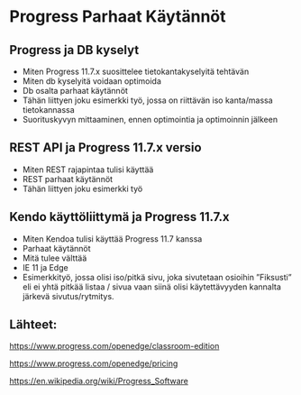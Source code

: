 # Progress Parhaat Käytännöt

## Progress ja DB kyselyt

  * Miten Progress 11.7.x suosittelee tietokantakyselyitä tehtävän
  * Miten db kyselyitä voidaan optimoida
  * Db osalta parhaat käytännöt
  * Tähän liittyen joku esimerkki työ, jossa on riittävän iso kanta/massa tietokannassa
  * Suorituskyvyn mittaaminen, ennen optimointia ja optimoinnin jälkeen

 
## REST API ja Progress 11.7.x versio

  * Miten REST rajapintaa tulisi käyttää
  * REST parhaat käytännöt
  * Tähän liittyen joku esimerkki työ

## Kendo käyttöliittymä ja Progress 11.7.x

  * Miten Kendoa tulisi käyttää Progress 11.7 kanssa
  * Parhaat käytännöt
  * Mitä tulee välttää
  * IE 11 ja Edge
  * Esimerkkityö, jossa olisi iso/pitkä sivu, joka sivutetaan osioihin ”Fiksusti” eli ei yhtä pitkää listaa / sivua vaan siinä olisi käytettävyyden kannalta järkevä sivutus/rytmitys.


## Lähteet:

https://www.progress.com/openedge/classroom-edition

https://www.progress.com/openedge/pricing

https://en.wikipedia.org/wiki/Progress_Software
